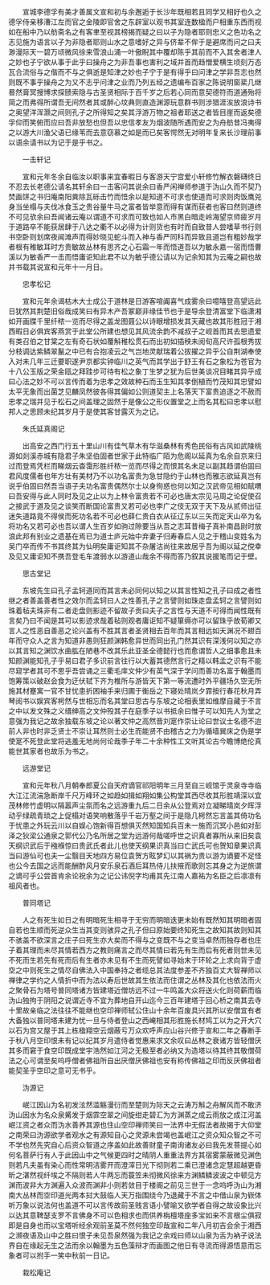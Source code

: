 <!-- { "loadSidebar": true } -->
　　宣城李德孚有美才善属文宣和初与余邂逅于长沙年既相若且同学又相好也久之德孚侍亲移漕江左而官之金陵即官舍之东辟室以观书其室连数楹而户相重东西而视如在船中乃以舫斋名之有客聿至视其榜揭而疑之曰以子为隐者耶则忠义之色功名之志见施为语言以子为非隐者耶则山水之意嗜好之异与侪辈不侔于是避席而问之曰夫渺漫际天一碧万顷微风徐来雪浪山涌一叶傲睨其中覆却陈乎其前而不入其舍者津人之妙也子宁欲从事于此乎曰操舟之为非吾事也害利之域并首而趋憎爱横生顷刻万态瓦合流俗与之偕而不与之俱逝是知津之妙也子宁于是有得乎曰问津之学非吾志也然则既不事乎操舟之为又不志乎问津之业而乃列五经之遗编布百家之陈说明窗棐几继晷然膏冥搜博求探赜索隐与古圣贤相际于百千岁之后若心同而意契德符而道通殆将简之而弗得所谓吾无间然者其或醉心坟典则直造渊源玩意群书则涉猎涯涘放浪诗书之奥望洋浑灏之间则孔子之所得知之矣其浮游万物之祖者耶送之者皆目崖而返矣德孚仰而笑俯而应曰吾非放愁也但吾以忠信孝友为烟波随所遇而安之为舟舫昔冯夷得之以游大川渔父语已缘苇而去意窃慕之如是而已矣客愕然无对明年复来长沙理前事以语余请书以为记于是乎书之。

　　一击轩记

　　宣和元年冬余自临汝以职事来宜春暇日与客游天宁宫爱小轩修竹解衣磐礴终日不忍去长老德公请名其轩余曰一击客问其说余曰香严闲禅师参道于沩山久而不契乃焚画饼之书归庵南阳粪除瓦砾击竹而悟余以是知道不可求也使道而可求则肉饭鹰兕身当坐榻与夫伐冰食玉之贵谷量牛马之富者皆举意而得有谋而获者也客曰然则道终不可见欤余曰吾闻诸云庵以谓道不可求而可致也如人市黑白暗走岭海望京师疲岁月于道路卒不能获居肆于八达之衢不以必得为计则货也有时而自致昔人尝嗜草书行则书空卧则划席夜闻滩声而得妙晓见蛇斗而入神与香严同科而异致且道岂有粗妙哉学者根有稚敏耳时方贵敏故丛林有思齐之心石霜一年而悟道吾以为敏永嘉一宿而悟曹溪以为敏香严一击而悟庸讵知此君不以为敏乎德公请以为记余知其为云庵之嗣也故并书载其说宣和元年十一月日。

　　忠孝松记

　　宣和元年余谒枯木大士成公于道林是日游客喧阗喜气成雾余曰噫嘻登高望远此日犹然其荆楚旧俗哉成笑曰有异木产吾冢巅非缘佳节也于是导余登清富堂下临潇湘如开画牒千里纤秾一览而尽得之盖龙图聂公以诗眼增损发其天藏也故其形胜冠于湘西暇日必俱宾客燕赏于此堂公所建也想见其风流余韵不减叔子之岘首而其去思遗爱有类召伯之甘棠之左有奇石状如覆斛稚松贯石而出初如插秧未阅旬高尺许孤根秀拔分枝调达紫鳞翠鬣之中已有合抱凌云之气岂地灵献瑞着公拔擢之异乎公自荆湖奉使入对未几年三迁要职遂尹京都实钟临川之英气而其学出于舒王有石之象松为苍官为十八公玉版之荣金瓯之拜跬步可待有松之象丁生梦之犹为后世美谈况目睹其异乎成曰心法之妙不可以言传而着为忠孝之效故种石而玉生知其孝倒植而竹茂知其忠譬如太平无象而出菌芝见麟凤然彼各得其偏如公则道契主上名落天下富贵追逐之不赦而忠孝之瑞并见于松石之间盖理之固然于是像公之形仪置堂之上而名其松曰忠孝以慰邦人之思顾未纪其岁月于是使其客甘露灭为之记。

　　朱氏延真阁记

　　出高安之西门行五十里山川有佳气草木有华滋桑林有秀色民俗有古风如武陵桃源如剡溪赤城有隐君子朱坚伯固者世家于此特临广陌为危阁以延真为名余自京来归过而登焉凭栏而睇烟云杳霭形胜纤秾一览而尽得之而恨其名未足以副其趋谓伯固曰君风度儒者也年方壮有美材乃不以功名富贵为急甘隐约于山林也而雅志欲延真岂有说乎伯固曰然吾当语子夫功名富贵偶然尔士以身徇惑也何以知之汉武帝见相如赋喟曰吾安得与此人同时及见之止以为上林令富贵若不可必也唐太宗见马周之论促使召之接武于道及见之谈笑而断国论富贵又若可必也李广之伎无双于天下及从贰师出征迷失道路竟不得侯而死功名若不可必也薛仁贵白衣从征辽东以三矢而定天山卒为名将功名又若可必也吾以谓人生百岁如驹过隙要当从吾之志耳昔梅子真补南昌尉时放浪此邦有别业之遗基在焉已为道士庐元始中弃妻子归寿春后人见之于稽山变姓名为吴门卒而传不书其终其为仙明矣庸讵知其不杂屠沽尚往来故居乎吾为阁以延之傥幸及见又庸讵知不携吾登毛车渡弱水以游道山哉余不得而答乃叙其说援笔而记于壁。

　　思古堂记

　　东坡先生曰孔子孟轲道同而其言未必同何以知之以其言性知之孔子曰成之者性继之者善盖善者性之效尔而孟轲曰人之性善孔子之言譬则如珠走盘孟轲之言譬则如珠着毡夫珠非有二者走盘则影迹不留故子贡曰夫子之言性与天道不可得而闻性既有言矣乃曰不闻是其可以影迹求哉着毡则观者庸讵知不疑箪缛亦可以留珠乎故荀卿又言人之性恶自善恶之论兴盖有不胜其言者圣贤相去百年而其言相远如天渊况不翅百年而守众人之言为知道非愚则狂颜渊韩愈异世而同出孔门然其识有深浅何以知之亦以其言知之渊饮水曲肱在陋巷不改其乐此亚圣全德懿行也而愈谓哲人之细事愈且未知颜渊能知孔子乎易曰君子多识前言往行以大蓄其德然言行之精以韩孟之识有不能尽窥学者其可不思乎吾尝诵之三衢毛庠文仲少有英气深于学问而善功名富于翰墨而饱筹策以破赵会食为迂伏轼下齐为椎所与游皆天下第一等流遭时外平疆场久空无所施其材蹇寓一官不甘忧患折困袖手来归圃于衡岳之下寝处晴岚夕霏按行春花秋月弄琴阅书以娱宾客枵然与世相忘而名其堂曰思古与东坡之论相表里如维摩自藏于不言之中以发文殊之义缙绅高之文仲殁其子在庭季子以书抵余曰惟子可以知先人为堂之意强为我记之故余独载东坡之论以著文仲之高然晋刘寔作崇让论曰世议士名德不迨前人非也时非乏贤士不崇让耳然则士必生而能贤不由稽古之力为循墙巽床之伪是学使寔不死登此堂将逃羞无地尚何论哉季子年二十余种性工文听其论古今瞻博绝伦真能世其家者也故乐为书之。

　　远游堂记

　　宣和元年秋八月朝奉郎夏公自天府谪官祁阳明年三月至自三岘馆于灵泉寺寺临大江江流湍急断岸千尺万峰环之如趋如揖如翔如集公构堂其西尽收其形胜靖深以宜茂林修竹虚明以隔嚣声尘氛而名之远游重九后二日余从公登焉对立凝睇晴岚夕晖浮动乎绿疏青琐之上促榻对语笑响散落乎千岩万壑之间于是隐几枵然忘言盖其倚功名于忧患之外玩云川以自娱心饱新得百想俱灭然知国知兵百未一施而沉冥小邑如对彭泽之狄梁公通泉之郭代公乃名所居之堂为远游何哉嗟呼世之识真者寡所从来旧矣袁天纲识武后于襁褓惊曰贵武氏者此儿也使天纲果识真当曰亡武氏可也贺知章果识真当曰游仙可也夫一尘翳目天地四方易位袁贺方眩梦幻以其祸为贵以游为谪要不足怪也公今去国之远而能酬酢风月安乐泉石酒后耳热侍儿扶掖而歌则忘其身之为逆旅谓之谪可乎公尝首肯余论祝余为之记公讳倪字均甫其先江南人嘉祐为名臣之后凛凛有祖风者也。

　　普同塔记

　　人之有死生如日之有明暗死生相寻于无穷而明暗迭更未始有既然知其明暗者固自若也生顺而死逆众生当其变则骇异之孔子但曰原始要终知死生之故知其故则知其不骇盖不欲深言之庄子曰死生亦大矣而不得与之变既不与之变当卓然而独存者也庄子着其理而未尽其情若西方之教则痛言之而尽其情曰若先有生而后有死者则世未见不死而生若先有死而后有生者亦未见有不生而死譬如寻始末于环轮之上求向背于虚空之中则死生之情尽自佛法入中国奉持之者缆总其法度参差不齐独百丈大智禅师以禅律之学约之人情折中而为法以寿后世故其生依法而住谓之丛林及其化也依法而火之聚骨石为塔号普同塔诸方皆建塔近僧坊远不过一牛鸣盖大众将送火化则荷薪而临沩山独拘于阴阳之说谓近寺不宜为葬地自开山迄今三百年建塔于回心桥之南其去寺十里故亲临之法往往不能继也空印禅师轼公住山十余年百废具兴其所以安僧宜有者大备独以普同塔未建为忧一旦与侍者登山之西崦相其形胜施长材鸠工以为之开大穴以石为宫又屋于其上栋楹翔空云烟蔽亏万众欢呼声应山谷兴修于宣和二年之春断手于秋八月空印恨未有记以纪其岁月遣侍者觉惠来求文余叹曰丛林之衰诸方皆轻僧厌其多而窘于食空印既成堂宇浩然如江河之无极至者必纳又为造塔以待其终其敬僧荷法之心可谓至矣呜呼僧者佛祖所自出厌僧厌佛祖也安有称传佛祖之印而反厌佛祖者能契圣乎空印之意可无书乎。

　　沩源记

　　岷江因山为名初发泫然滥觞漫衍而至楚则为际天之云涛万斛之舟解风而不敢济沩山因水为名众泉觱发于烟霏空翠之间旋绀走碧汇为方渊蒸之成云雨放之成江河盖岷江资之者众而沩水善养其源也住山空印禅师笑曰一法界中无假法者故揭于大仰堂之南荣曰沩源欲学者观水之有源知自心之灵源未尝竭也盖岷江之资众知众智之不可不学也然先究自心后资众智道之序盖如此故善财童子南询诸友必曰我先发菩提心如何名菩萨行有人于此因山中之气候更四时之晴阴人重重法界方其宿雾蒙蔽微见渊色则若凡夫虽有染心而性常明洁雾开而澄滓日光下彻则若二乘已澄诸念定慧超越更昏昕之湛然视纤埃之不隔则若人牛两忘而蓑笠未彻微风徐来方渊鳞鳞波波之中顿见方渊而波非大方渊遍入众波而渊非小则若敛目于楼阁之前见三世于一念呜呼沩山为湘南大丛林而空印道光两本挝大鼓临人天万指围绕今乃退藏于不言之中借山泉为嵚体听万象以说法何也盖道不可以言传故前圣贱言语小譬喻又欲学者自得之故设象比兴以达其意鞞瑟支罗不言佛身不可以色相求也而供养栴檀塔座多宝如来不言根尘俱寂即是自身也而以宝塔听经余观前圣莫不然何独空印哉宣和二年八月初吉会余于湘西之濒夜语及山中之胜曰恨子未见吾泉然强为我记之余戏曰师以山泉为舌为衲子说法界自在缘起无生之法而余以翰墨为五色藻辩才而画图之他日有寻流而得源悟意而忘象者可以拊手一笑中秋前一日记。

　　栽松庵记

